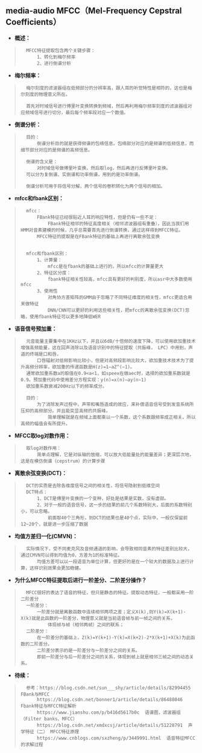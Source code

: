 ## media-audio MFCC（Mel-Frequency Cepstral Coefficients）
- **概述：**
>       MFCC特征提取包含两个关键步骤：
>           1、转化到梅尔频率
>           2、进行倒谱分析
>

- **梅尔频率：**
>       梅尔刻度的滤波器组在低频部分的分辨率高，跟人耳的听觉特性是相符的，这也是梅尔刻度的物理意义所在。
>
>       首先对时域信号进行傅里叶变换转换到频域，然后再利用梅尔频率刻度的滤波器组对应频域信号进行切分，最后每个频率段对应一个数值。
>

- **倒谱分析：**
>       目的：
>           倒谱分析目的就是获得频谱的包络信息。包络部分对应的是频谱的低频信息，而细节部分对应的是频谱的高频信息。
>
>       倒谱的含义是：
>           对时域信号做傅里叶变换，然后取log，然后再进行反傅里叶变换。
>       可以分为复倒谱、实倒谱和功率倒谱，用到的是功率倒谱。
>
>       倒谱分析可用于将信号分解，两个信号的卷积转化为两个信号的相加。
>

- **mfcc和fbank区别：**
>       mfcc：
>           FBank特征已经很贴近人耳的响应特性，但是仍有一些不足：
>               FBank特征相邻的特征高度相关（相邻滤波器组有重叠），因此当我们用HMM对音素建模的时候，几乎总需要首先进行倒谱转换，通过这样得到MFCC特征。
>           MFCC特征的提取是在FBank特征的基础上再进行离散余弦变换
>
>
>       mfcc和fbank区别：
>           1、计算量：
>               mfcc是在fbank的基础上进行的，所以mfcc的计算量更大
>           2、特征区分度：
>               fbank特征相关性较高，mfcc具有更好的判别度，所以asr中大多数使用mfcc
>           3、使用性
>               对角协方差矩阵的GMM由于忽略了不同特征维度的相关性，mfcc更适合用来做特征
>               DNN/CNN可以更好的利用这些相关性，把mfcc的离散余弦变换(DCT)忽略，使用fbank特征可以更多地降低WER
>

- **语音信号预加重：**
>       元音能量主要集中在1KHz以下，并且以6dB/十倍频的速度下降，可以使用欲加重技术增强高频能量，这在回声消除以及语音识别中的特征提取（共振峰， LPC）中用到，声道的终端是口和唇，
>           口唇辐射对低频影响比较小，但是对高频段影响比较大，欲加重技术技术为了提升高频分辨率，欲加重的传递函数是H(z)=1−aZ^(−1)。
>       通常欲加重系数a的取值在0.9<a<1，如speex在做aec时，选择的欲加重系数就是0.9。预加重代码中使用差分方程实现：y(n)=x(n)−ay(n−1)
>       欲加重系数衰减200Hz以下的频率成分。
>
>       目的：
>           为了消除发声过程中，声带和嘴唇造成的效应，来补偿语音信号受到发音系统所压抑的高频部分。并且能突显高频的共振峰。
>               简单理解就是在频域上面都乘以一个系数，这个系数跟频率成正相关，所以高频的幅值会有所提升。
>
>

- **MFCC取log对数作用：**
>       取log对数作用：
>           简单点理解，它是对纵轴的放缩，可以放大低能量处的能量差异；更深层次地，这是在模仿倒谱（cepstrum）的计算步骤
>

- **离散余弦变换(DCT)：**
>       DCT的实质是去除各维度信号之间的相关性，将信号隐射到低维空间
>       DCT特点：
>           1、DCT是傅里叶变换的一个变种，好处是结果是实数，没有虚部。
>           2、对于一般的语音信号，这一步的结果的前几个系数特别大，后面的系数特别小，可以忽略。
>               前面取40个三角形，则DCT的结果也是40个点，实际中，一般仅保留前12~20个，就是进一步压缩了数据
>

- **均值方差归一化(CMVN)：**
>       实际情况下，受不同麦克风及音频通道的影响，会导致相同音素的特征差别比较大，通过CMVN可以得到均值为0，方差为1的标准特征。
>           均值方差可以以一段语音为单位计算，但更好的是在一个较大的数据及上进行计算，这样识别效果会更加稳健。
>

- **为什么MFCC特征提取后进行一阶差分、二阶差分操作？**
>       MFCC很好的表达了语音的特征，但只是静态的特征。提取动态特征，一般都采用一阶二阶差分
>       一阶差分：
>           一阶差分就是离散函数中连续相邻两项之差；定义X(k),则Y(k)=X(k+1)-X(k)就是此函数的一阶差分，物理意义就是当前语音帧与前一帧之间的关系，
>               体现帧与帧（相邻两帧）之间的联系；
>       二阶差分：
>           在一阶差分的基础上，Z(k)=Y(k+1)-Y(k)=X(k+2)-2*X(k+1)+X(k)为此函数的二阶差分。
>           二阶差分表示的是一阶差分与一阶差分之间的关系。
>           即前一阶差分与后一阶差分之间的关系，体现到帧上就是相邻三帧之间的动态关系。
>
>
>

- **待续：**
>       参考：https://blog.csdn.net/sun___shy/article/details/82994455     FBank与MFCC
>           https://blog.csdn.net/bonner1/article/details/86488046      Fbank特征与MFCC特征解析
>           https://www.jianshu.com/p/b416d5617b0c  语谱图，滤波器组（Filter banks、MFCC）
>           https://blog.csdn.net/xmdxcsj/article/details/51228791  声学特征（二） MFCC特征原理
>           https://www.cnblogs.com/sxzheng/p/3449991.html  语音特征MFCC的求解过程
>
>
>
>
>
>
>
>
>
>
>
>
>
>
>
>
>
>
>
